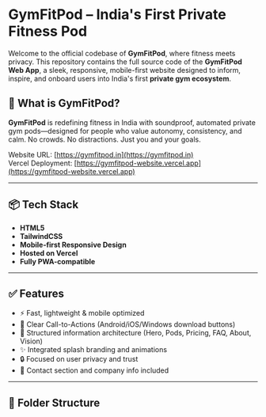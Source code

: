 # GymFitPod – India's First Private Fitness Pod

Welcome to the official codebase of **GymFitPod**, where fitness meets privacy. This repository contains the full source code of the **GymFitPod Web App**, a sleek, responsive, mobile-first website designed to inform, inspire, and onboard users into India's first **private gym ecosystem**.

## 🌟 What is GymFitPod?

**GymFitPod** is redefining fitness in India with soundproof, automated private gym pods—designed for people who value autonomy, consistency, and calm. No crowds. No distractions. Just you and your goals.

Website URL: [https://gymfitpod.in](https://gymfitpod.in)  
Vercel Deployment: [https://gymfitpod-website.vercel.app](https://gymfitpod-website.vercel.app)

---

## 📦 Tech Stack

- **HTML5**
- **TailwindCSS**
- **Mobile-first Responsive Design**
- **Hosted on Vercel**
- **Fully PWA-compatible**

---

## ✅ Features

- ⚡ Fast, lightweight & mobile optimized
- 🎯 Clear Call-to-Actions (Android/iOS/Windows download buttons)
- 🧠 Structured information architecture (Hero, Pods, Pricing, FAQ, About, Vision)
- ✨ Integrated splash branding and animations
- 🔒 Focused on user privacy and trust
- 📩 Contact section and company info included

---

## 📂 Folder Structure

